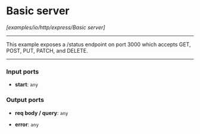 # Basic server

_[examples/io/http/express/Basic server]_

---

This example exposes a /status endpoint on port 3000 which accepts GET, POST, PUT, PATCH, and DELETE.<br>

---

### Input ports

* __start__: ` any `

### Output ports

* __req body / query__: ` any `


* __error__: ` any `


